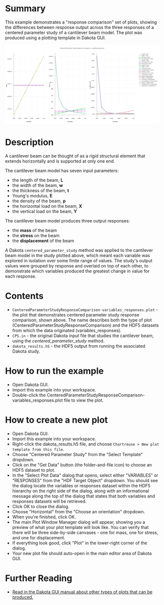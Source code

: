 # Summary

This example demonstrates a "response comparison" set of plots, showing the differences between response output across the three responses of a centered parameter study of a cantilever beam model.  The plot was produced using a plotting template in Dakota GUI.

![alt text](img/CPS_ResponseComparison.png "Example plot")

# Description

A cantilever beam can be thought of as a rigid structural element that extends horizontally and is supported at only one end.

The cantilever beam model has seven input parameters:

 - the length of the beam, **L**
 - the width of the beam, **w**
 - the thickness of the beam, **t**
 - Young's modulus, **E**
 - the density of the beam, **p**
 - the horizontal load on the beam, **X**
 - the vertical load on the beam, **Y**

The cantilever beam model produces three output responses:

 - the **mass** of the beam
 - the **stress** on the beam
 - the **displacement** of the beam

A Dakota `centered_parameter_study` method was applied to the cantilever beam model in the study plotted above, which meant each variable was explored in isolation over some finite range of values.  The study's output values were grouped by response and overlaid on top of each other, to demonstrate which variables produced the greatest change in value for each response. 

# Contents

- `CenteredParameterStudyResponseComparison-variables_responses.plot` - the plot that demonstrates centered parameter study response comparison, shown above.  The name describes both the type of plot (CenteredParameterStudyResponseComparison) and the HDF5 datasets from which the data originated (variables_responses).
- `CPS.in` - the original Dakota input file that studies the cantilever beam, using the *centered\_parameter\_study* method.
- `dakota_results.h5` - the HDF5 output from running the associated Dakota study.

# How to run the example

- Open Dakota GUI.
- Import this example into your workspace.
- Double-click the CenteredParameterStudyResponseComparison-variables_responses.plot file to view the plot.

# How to create a new plot

- Open Dakota GUI.
- Import this example into your workspace.
- Right-click the dakota_results.h5 file, and choose `Chartreuse > New plot template from this file`.
- Choose "Centered Parameter Study" from the "Select Template" dropdown.
- Click on the "Get Data" button (the folder-and-file icon) to choose an HDF5 dataset to plot.
- In the "Select Plot Data" dialog that opens, select either "VARIABLES" or "RESPONSES" from the "HDF Target Object" dropdown.  You should see the dialog locate the variables or responses dataset within the HDF5 hierarchy on the right side of the dialog, along with an informational message along the top of the dialog that states that both variables and responses datasets will be retrieved.
- Click OK to close the dialog.
- Choose "Horizontal" from the "Choose an orientation" dropdown.
- When you're finished, click OK.
- The main Plot Window Manager dialog will appear, showing you a preview of what your plot template will look like.  You can verify that there will be three side-by-side canvases - one for mass, one for stress, and one for displacement.
- If everything look good, click "Plot" in the lower-right corner of the dialog.
- Your new plot file should auto-open in the main editor area of Dakota GUI.

# Further Reading

- [Read in the Dakota GUI manual about other types of plots that can be produced.](https://dakota.sandia.gov/content/chartreuse-1)